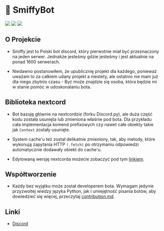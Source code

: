 
# 🤖 SmiffyBot
![](https://img.shields.io/github/commit-activity/w/SmiffyBot/SmiffyBot?style=for-the-badge&color=%232289e0)
![](https://img.shields.io/github/languages/top/SmiffyBot/SmiffyBot?style=for-the-badge&color=%232289e0)
![](https://img.shields.io/github/license/SmiffyBot/SmiffyBot?style=for-the-badge&color=%232289e0)


## O Projekcie
- Smiffy jest to Polski bot discord, który pierwotnie miał być przeznaczony na jeden serwer.
Jednakże jesteśmy gdzie jesteśmy i jest aktualnie na ponad 1600 serwerach.

- Niedawno postanowiłem, że upublicznię projekt dla każdego, ponieważ uważam to za całkiem udany projekt a niestety, ale ostatnio nie mam już dla niego zbytnio czasu - Być może znajdzie się osoba, która będzie mi w stanie pomóc w udoskonalaniu bota.


## Biblioteka nextcord
- Bot bazuję głównie na nextcordzie (forku Discord.py), ale duża część kodu została usunięta lub zmieniona właśnie pod bota. Dla przykładu cała implementacja komend prefixowych czy nawet całe obiekty takie jak `Context` zostały usunięte.

- System cache'u też został delikatnie zmieniony, tak, aby metody, które wykonują zapytania HTTP `(.fetch)` po otrzymaniu odpowiedzi automatycznie dodawały obiekt do cache'u.

- Edytowaną wersję nextcorda możecie zobaczyć pod tym [linkiem](https://github.com/SmiffyBot/nextcord/tree/Smiffy).

## Współtworzenie
- Każdy bez wyjątku może został developerem bota. Wymagam jedynie przyzwoitej wiedzy języka Python, jak i umiejętność pisania botów, aby dowiedzieć się więcej, przeczytaj [contribution.md]().

## Linki
- [Discord](https://discord.gg/TmUpSDyzQn)
